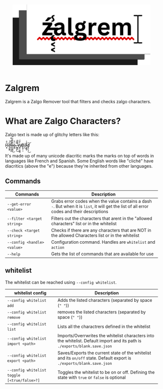 <center> <img src="ZalgremLogo.gif" display="block" height="200"> </center>
<br>

# Zalgrem
Zalgrem is a Zalgo Remover tool that filters and checks zalgo characters.

# What are Zalgo Characters?
Zalgo text is made up of glitchy letters like this: <br><br>H̷̬̥͂̀̂͘͘e̶̛͓̺̰̻͂͛́͝ľ̶̲̤̗̹̟̲̄̾̈́̿l̶̨̝͈̻͉̏̈́̽͊̚͜ò̶̭̳̈́̎,̶̧̻̝͓̿͋̈͜ ̶̥͓̮̆͋̑̎Ẁ̸͚̭͕̺̰͚̽̃́o̸͙̰̙̦͕̐r̸̖͒͜l̵̛͙͉͇̦̾͐͘d̸͓͍͔͉̠͜͝ <br><br> It's made up of many unicode diacritic marks the marks on top of words in languages like French and Spanish. Some English words like "cliché" have diacritics (above the "e") because they're inherited from other languages. 

## Commands
 |               Commands              | Description | 
 |-------------------------------------|-------------|
 |`--get-error <value>`                | Grabs error codes when the value contains a dash `-`. But when it is `list`, it will get the list of all error codes and their descriptions| 
 |`--filter <target string>`           | Filters out the characters that arent in the "allowed characters" list or in the whitelist |
 |`--check <target string>          `  | Checks if there are any characters that are NOT in the allowed Characters list or in the whitelist
 | `--config <handle> <value>`      | Configuration command. Handles are `whitelist` and `action`|
 | `--help`                            | Gets the list of commands that are available for use |


## whitelist
The whitelist can be reached using `--config whitelist`.

|               whitelist config              |                                          Description                                         |
|---------------------------------------------|----------------------------------------------------------------------------------------------|
| `--config whitelist add`                    | Adds the listed characters (separated by space (`" "`))                                      |
| `--config whitelist remove`                 | removes the listed characters (separated by space (`" "`))                                   |
| `--config whitelist list`                   | Lists all the charactrers defined in the whitelist                                           |
| `--config whitelist import <path>`          | Imports/Overrwrites the whitelist characters into the whitelist. Default import and its path is `./exports/blank.save.json`                                                                                                                                   | 
| `--config whitelist export <path>`          | Saves/Exports the current state of the whitelist and its `on/off` state. Default export is `./exports/blank.save.json`                                                                                                                                        |
| `--config whitelist toggle [<true/false>?]` | Toggles the whitelist to be on or off. Defining the state with `true` or `false` is optional | 